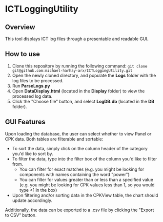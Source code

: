 # ICTLoggingUtility

## Overview
This tool displays ICT log files through a presentable and readable GUI.

## How to use
1. Clone this repository by running the following command: ```git clone git@github.com:michael-harhay-arx/ICTLoggingUtility.git```
2. Open the newly cloned directory, and populate the **Logs** folder with the log files to be processed.
3. Run **ParseLogs.py**
4. Open **DataDisplay.html** (located in the **Display** folder) to view the processed log data.
5. Click the "Choose file" button, and select **LogDB.db** (located in the **DB** folder).

## GUI Features
Upon loading the database, the user can select whether to view Panel or CPK data. Both tables are filterable and sortable:
- To sort the data, simply click on the column header of the category you'd like to sort by.
- To filter the data, type into the filter box of the column you'd like to filter from.
    - You can filter for exact matches (e.g. you might be looking for components with names containing the word "power")
    - You can filter for values greater than or less than a specified value (e.g. you might be looking for CPK values less than 1, so you would type <1 in the box)
- Upon filtering and/or sorting data in the CPKView table, the chart should update accordingly.

Additionally, the data can be exported to a .csv file by clicking the "Export to CSV" button.
